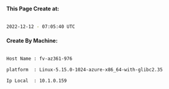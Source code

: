 
   
#### This Page Create at:

```bash

2022-12-12 - 07:05:40 UTC

```

#### Create By Machine:

```bash

Host Name : fv-az361-976

platform  : Linux-5.15.0-1024-azure-x86_64-with-glibc2.35

Ip Local  : 10.1.0.159

```


